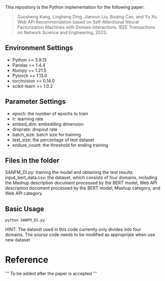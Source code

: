 This repository is the Python implementation for the following paper:
> Guosheng Kang, Linghang Ding, Jianxun Liu, Buqing Cao, and Yu Xu. Web API Recommendation based on Self-Attentional Neural Factorization Machines with Domain Interactions. IEEE Transactions on Network Science and Engineering, 2023.

## Environment Settings

* Python == 3.9.13
* Pandas == 1.4.4
* Numpy == 1.21.5
* Pytorch == 1.13.0
* torchvision == 0.14.0
* scikit-learn == 1.0.2


## Parameter Settings

- epoch: the number of epochs to train
- lr: learning rate
- embed_dim: embedding dimension
- droprate: dropout rate
- batch_size: batch size for training
- test_size: the percentage of test dataset
- endure_count: the threshold for ending training

## Files in the folder
SANFM_DI.py: training the model and obtaining the test results
input_bert_data.csv: the dataset, which consists of four domains, including the Mashup description document processed by the BERT model, Web API description document processed by the BERT model, Mashup category, and Web API category.


## Basic Usage

~~~
python SANFM_DI.py 
~~~

HINT: The dataset used in this code currently only divides into four domains. The sourse code needs to be modified as appropriate when use new dataset

# Reference 

'''
To be added after the paper is accepted
'''
